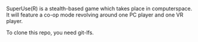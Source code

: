 SuperUse(R) is a stealth-based game which takes place in computerspace. It
will feature a co-op mode revolving around one PC player and one VR player. 

To clone this repo, you need git-lfs.
